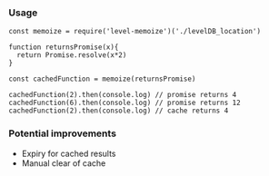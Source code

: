 ### Usage
```
const memoize = require('level-memoize')('./levelDB_location')

function returnsPromise(x){
  return Promise.resolve(x*2)
}

const cachedFunction = memoize(returnsPromise)

cachedFunction(2).then(console.log) // promise returns 4
cachedFunction(6).then(console.log) // promise returns 12
cachedFunction(2).then(console.log) // cache returns 4

```
### Potential improvements
* Expiry for cached results
* Manual clear of cache
